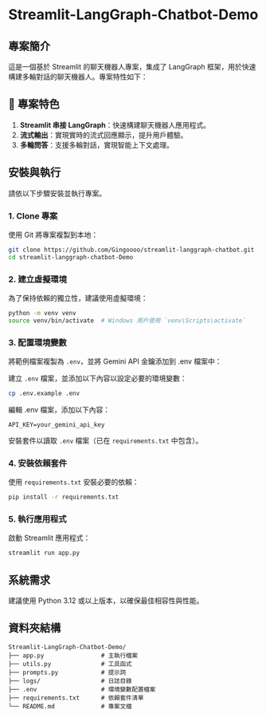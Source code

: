# Streamlit-LangGraph-Chatbot-Demo

## 專案簡介

這是一個基於 Streamlit 的聊天機器人專案，集成了 LangGraph 框架，用於快速構建多輪對話的聊天機器人。專案特性如下：

## 🚀 專案特色

1. **Streamlit 串接 LangGraph**：快速構建聊天機器人應用程式。
2. **流式輸出**：實現實時的流式回應顯示，提升用戶體驗。
3. **多輪問答**：支援多輪對話，實現智能上下文處理。

## 安裝與執行

請依以下步驟安裝並執行專案。

### 1. Clone 專案

使用 Git 將專案複製到本地：

```bash
git clone https://github.com/Gingoooo/streamlit-langgraph-chatbot.git
cd streamlit-langgraph-chatbot-Demo
```

### 2. 建立虛擬環境

為了保持依賴的獨立性，建議使用虛擬環境：

```bash
python -m venv venv
source venv/bin/activate  # Windows 用戶使用 `venv\Scripts\activate`
```

### 3. 配置環境變數

將範例檔案複製為 `.env`，並將 Gemini API 金鑰添加到 .env 檔案中：

建立 `.env` 檔案，並添加以下內容以設定必要的環境變數：

```bash
cp .env.example .env
```

編輯 .env 檔案，添加以下內容：

```
API_KEY=your_gemini_api_key
```

安裝套件以讀取 `.env` 檔案（已在 `requirements.txt` 中包含）。

### 4. 安裝依賴套件

使用 `requirements.txt` 安裝必要的依賴：

```bash
pip install -r requirements.txt
```

### 5. 執行應用程式

啟動 Streamlit 應用程式：

```bash
streamlit run app.py
```

## 系統需求

建議使用 Python 3.12 或以上版本，以確保最佳相容性與性能。


## 資料夾結構

```
Streamlit-LangGraph-Chatbot-Demo/
├── app.py                # 主執行檔案
├── utils.py              # 工具函式
├── prompts.py            # 提示詞
├── logs/                 # 日誌目錄
├── .env                  # 環境變數配置檔案
├── requirements.txt      # 依賴套件清單
└── README.md             # 專案文檔
```
